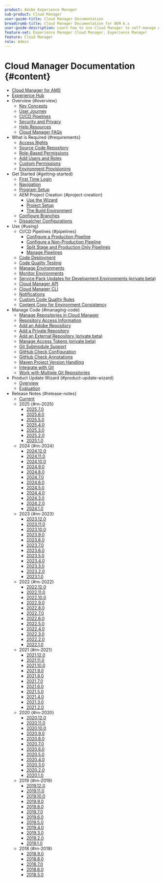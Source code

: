 ```yaml
---
product: Adobe Experience Manager
sub-product: Cloud Manager
user-guide-title: Cloud Manager Documentation
breadcrumb-title: Cloud Manager Documentation for AEM 6.x
user-guide-description: Learn how to use Cloud Manager to self-manage Adobe Experience Manager for AMS in the cloud.
feature-set: Experience Manager Cloud Manager, Experience Manager
feature: Cloud Manager
role: Admin
---
```


# Cloud Manager Documentation {#content}

+ [Cloud Manager for AMS](/help/introduction.md)
+ [Experience Hub](/help/experience-hub.md)
+ Overview {#overview}
  + [Key Concepts](/help/overview/key-concepts.md)
  + [User Journey](/help/overview/user-journey.md)
  + [CI/CD Pipelines](/help/overview/ci-cd-pipelines.md)
  + [Security and Privacy](/help/overview/security-and-privacy.md)
  + [Help Resources](/help/overview/help-resources.md)
  + [Cloud Manager FAQs](/help/overview/faqs.md)
+ What is Required {#requirements}
  + [Access Rights](/help/requirements/access-rights.md)
  + [Source Code Repository](/help/requirements/source-code-repository.md)
  + [Role-Based Permissions](/help/requirements/role-based-permissions.md)
  + [Add Users and Roles](/help/requirements/users-and-roles.md)
  + [Custom Permissions](/help/using/custom-permissions.md)
  + [Environment Provisioning](/help/requirements/environment-provisioning.md)
+ Get Started {#getting-started}
  + [First Time Login](/help/getting-started/first-time-login.md)
  + [Navigation](/help/getting-started/navigation.md)
  + [Program Setup](/help/getting-started/program-setup.md)
  + AEM Project Creation {#project-creation}
    + [Use the Wizard](/help/getting-started/using-the-wizard.md)
    + [Project Setup](/help/getting-started/project-setup.md)
    + [The Build Environment](/help/getting-started/build-environment.md)
  + [Configure Branches](/help/getting-started/configuring-branches.md)
  + [Dispatcher Configurations](/help/getting-started/dispatcher-configurations.md)
+ Use {#using}
  + CI/CD Pipelines {#pipelines}
    + [Configure a Production Pipeline](/help/using/production-pipelines.md)
    + [Configure a Non-Production Pipeline](/help/using/non-production-pipelines.md)
    + [Split Stage and Production Only Pipelines](/help/using/stage-prod-only.md)
    + [Manage Pipelines](/help/using/managing-pipelines.md)
  + [Code Deployment](/help/using/code-deployment.md)
  + [Code Quality Testing](/help/using/code-quality-testing.md)
  + [Manage Environments](/help/using/managing-environments.md)
  + [Monitor Environments](/help/using/monitoring-environments.md)
  + [Service Pack Updates for Development Environments (private beta)](/help/using/service-packs-environments.md)
  + [Cloud Manager API](https://developer.adobe.com/experience-cloud/cloud-manager/reference/api/)
  + [Cloud Manager CLI](https://github.com/adobe/aio-cli-plugin-cloudmanager/blob/main/README.md)
  + [Notifications](/help/using/notifications.md)
  + [Custom Code Quality Rules](/help/using/custom-code-quality-rules.md)
  + [Content Copy for Environment Consistency](/help/using/content-copy.md)
+ Manage Code {#managing-code}
  + [Manage Repositories in Cloud Manager](/help/managing-code/managing-repositories.md)
  + [Repository Access Information](/help/managing-code/accessing-repositories.md)
  + [Add an Adobe Repository](/help/managing-code/adobe-repositories.md)
  + [Add a Private Repository](/help/managing-code/private-repositories.md)
  + [Add an External Repository (private beta)](/help/managing-code/external-repositories.md)
  + [Manage Access Tokens (private beta)](/help/managing-code/manage-access-tokens.md)
  + [Git Submodule Support](/help/managing-code/git-submodules.md)
  + [GitHub Check Configuration](/help/managing-code/github-check-config.md)
  + [GitHub Check Annotations](/help/managing-code/github-annotations.md)
  + [Maven Project Version Handling](/help/managing-code/maven-project-version.md)
  + [Integrate with Git](/help/managing-code/git-integration.md)
  + [Work with Multiple Git Repositories](/help/managing-code/multiple-git-repos.md)
+ Product Update Wizard {#product-update-wizard}
  + [Overview](/help/product-update-wizard/overview.md)
  + [Evaluation](/help/product-update-wizard/evaluation.md)
+ Release Notes {#release-notes}
  + [Current](/help/release-notes/current.md)
  + 2025 {#rn-2025}
    + [2025.7.0](/help/release-notes/2025/2025-7-0.md)
    + [2025.6.0](/help/release-notes/2025/2025-6-0.md)
    + [2025.5.0](/help/release-notes/2025/2025-5-0.md)
    + [2025.4.0](/help/release-notes/2025/2025-4-0.md)
    + [2025.3.0](/help/release-notes/2025/2025-3-0.md)
    + [2025.2.0](/help/release-notes/2025/2025-2-0.md)
    + [2025.1.0](/help/release-notes/2025/2025-1-0.md)
  + 2024 {#rn-2024}
    + [2024.12.0](/help/release-notes/2024/2024-12-0.md)
    + [2024.11.0](/help/release-notes/2024/2024-11-0.md)
    + [2024.10.0](/help/release-notes/2024/2024-10-0.md)
    + [2024.9.0](/help/release-notes/2024/2024-9-0.md)
    + [2024.8.0](/help/release-notes/2024/2024-8-0.md)
    + [2024.7.0](/help/release-notes/2024/2024-7-0.md)
    + [2024.6.0](/help/release-notes/2024/2024-6-0.md)
    + [2024.5.0](/help/release-notes/2024/2024-5-0.md)
    + [2024.4.0](/help/release-notes/2024/2024-4-0.md)
    + [2024.3.0](/help/release-notes/2024/2024-3-0.md)
    + [2024.2.0](/help/release-notes/2024/2024-2-0.md)
    + [2024.1.0](/help/release-notes/2024/2024-1-0.md)
  + 2023 {#rn-2023}
    + [2023.12.0](/help/release-notes/2023/2023-12-0.md)
    + [2023.11.0](/help/release-notes/2023/2023-11-0.md)
    + [2023.10.0](/help/release-notes/2023/2023-10-0.md)
    + [2023.9.0](/help/release-notes/2023/2023-9-0.md)
    + [2023.8.0](/help/release-notes/2023/2023-8-0.md)
    + [2023.7.0](/help/release-notes/2023/2023-7-0.md)
    + [2023.6.0](/help/release-notes/2023/2023-6-0.md)
    + [2023.5.0](/help/release-notes/2023/2023-5-0.md)
    + [2023.4.0](/help/release-notes/2023/2023-4-0.md)
    + [2023.3.0](/help/release-notes/2023/2023-3-0.md)
    + [2023.2.0](/help/release-notes/2023/2023-2-0.md)
    + [2023.1.0](/help/release-notes/2023/2023-1-0.md)
  + 2022 {#rn-2022}
    + [2022.12.0](/help/release-notes/2022/2022-12-0.md)
    + [2022.11.0](/help/release-notes/2022/2022-11-0.md)
    + [2022.10.0](/help/release-notes/2022/2022-10-0.md)
    + [2022.9.0](/help/release-notes/2022/2022-9-0.md)
    + [2022.8.0](/help/release-notes/2022/2022-8-0.md)
    + [2022.7.0](/help/release-notes/2022/2022-7-0.md)
    + [2022.6.0](/help/release-notes/2022/2022-6-0.md)
    + [2022.5.0](/help/release-notes/2022/2022-5-0.md)
    + [2022.4.0](/help/release-notes/2022/2022-4-0.md)
    + [2022.3.0](/help/release-notes/2022/2022-3-0.md)
    + [2022.2.0](/help/release-notes/2022/2022-2-0.md)
    + [2022.1.0](/help/release-notes/2022/2022-1-0.md)
  + 2021 {#rn-2021}
    + [2021.12.0](/help/release-notes/2021/2021-12-0.md)
    + [2021.11.0](/help/release-notes/2021/2021-11-0.md)
    + [2021.10.0](/help/release-notes/2021/2021-10-0.md)
    + [2021.9.0](/help/release-notes/2021/2021-9-0.md)
    + [2021.8.0](/help/release-notes/2021/2021-8-0.md)
    + [2021.7.0](/help/release-notes/2021/2021-7-0.md)
    + [2021.6.0](/help/release-notes/2021/2021-6-0.md)
    + [2021.5.0](/help/release-notes/2021/2021-5-0.md)
    + [2021.4.0](/help/release-notes/2021/2021-4-0.md)
    + [2021.3.0](/help/release-notes/2021/2021-3-0.md)
    + [2021.2.0](/help/release-notes/2021/2021-2-0.md)
  + 2020 {#rn-2020}
    + [2020.12.0](/help/release-notes/2020/2020-12-0.md)
    + [2020.11.0](/help/release-notes/2020/2020-11-0.md)
    + [2020.10.0](/help/release-notes/2020/2020-10-0.md)
    + [2020.9.0](/help/release-notes/2020/2020-9-0.md)
    + [2020.8.0](/help/release-notes/2020/2020-8-0.md)
    + [2020.7.0](/help/release-notes/2020/2020-7-0.md)
    + [2020.6.0](/help/release-notes/2020/2020-6-0.md)
    + [2020.5.0](/help/release-notes/2020/2020-5-0.md)
    + [2020.4.0](/help/release-notes/2020/2020-4-0.md)
    + [2020.3.0](/help/release-notes/2020/2020-3-0.md)
    + [2020.2.0](/help/release-notes/2020/2020-2-0.md)
    + [2020.1.0](/help/release-notes/2020/2020-1-0.md)
  + 2019 {#rn-2019}
    + [2019.12.0](/help/release-notes/2019/2019-12-0.md)
    + [2019.11.0](/help/release-notes/2019/2019-11-0.md)
    + [2019.10.0](/help/release-notes/2019/2019-10-0.md)
    + [2019.9.0](/help/release-notes/2019/2019-9-0.md)
    + [2019.8.0](/help/release-notes/2019/2019-8-0.md)
    + [2019.7.0](/help/release-notes/2019/2019-7-0.md)
    + [2019.6.0](/help/release-notes/2019/2019-6-0.md)
    + [2019.5.0](/help/release-notes/2019/2019-5-0.md)
    + [2019.4.0](/help/release-notes/2019/2019-4-0.md)
    + [2019.3.0](/help/release-notes/2019/2019-3-0.md)
    + [2019.2.0](/help/release-notes/2019/2019-2-0.md)
    + [2019.1.0](/help/release-notes/2019/2019-1-0.md)
  + 2018 {#rn-2018}
    + [2018.9.0](/help/release-notes/2018/2018-9-0.md)
    + [2018.8.0](/help/release-notes/2018/2018-8-0.md)
    + [2018.7.0](/help/release-notes/2018/2018-7-0.md)
    + [2018.6.0](/help/release-notes/2018/2018-6-0.md)
    + [2018.5.0](/help/release-notes/2018/2018-5-0.md)
